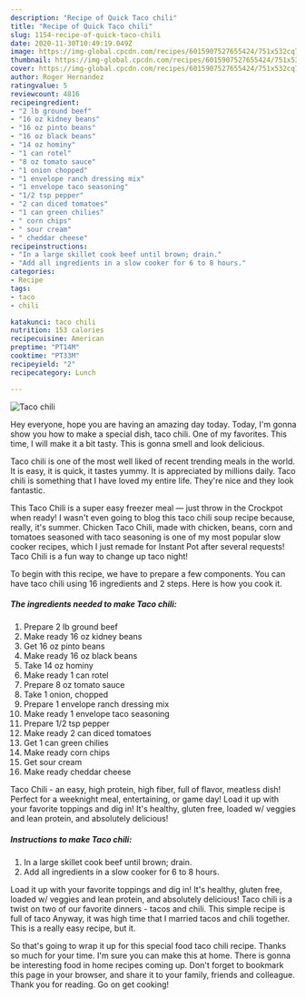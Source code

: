 ```yaml
---
description: "Recipe of Quick Taco chili"
title: "Recipe of Quick Taco chili"
slug: 1154-recipe-of-quick-taco-chili
date: 2020-11-30T10:49:19.049Z
image: https://img-global.cpcdn.com/recipes/6015907527655424/751x532cq70/taco-chili-recipe-main-photo.jpg
thumbnail: https://img-global.cpcdn.com/recipes/6015907527655424/751x532cq70/taco-chili-recipe-main-photo.jpg
cover: https://img-global.cpcdn.com/recipes/6015907527655424/751x532cq70/taco-chili-recipe-main-photo.jpg
author: Roger Hernandez
ratingvalue: 5
reviewcount: 4816
recipeingredient:
- "2 lb ground beef"
- "16 oz kidney beans"
- "16 oz pinto beans"
- "16 oz black beans"
- "14 oz hominy"
- "1 can rotel"
- "8 oz tomato sauce"
- "1 onion chopped"
- "1 envelope ranch dressing mix"
- "1 envelope taco seasoning"
- "1/2 tsp pepper"
- "2 can diced tomatoes"
- "1 can green chilies"
- " corn chips"
- " sour cream"
- " cheddar cheese"
recipeinstructions:
- "In a large skillet cook beef until brown; drain."
- "Add all ingredients in a slow cooker for 6 to 8 hours."
categories:
- Recipe
tags:
- taco
- chili

katakunci: taco chili 
nutrition: 153 calories
recipecuisine: American
preptime: "PT14M"
cooktime: "PT33M"
recipeyield: "2"
recipecategory: Lunch

---
```



![Taco chili](https://img-global.cpcdn.com/recipes/6015907527655424/751x532cq70/taco-chili-recipe-main-photo.jpg)

Hey everyone, hope you are having an amazing day today. Today, I'm gonna show you how to make a special dish, taco chili. One of my favorites. This time, I will make it a bit tasty. This is gonna smell and look delicious.

Taco chili is one of the most well liked of recent trending meals in the world. It is easy, it is quick, it tastes yummy. It is appreciated by millions daily. Taco chili is something that I have loved my entire life. They're nice and they look fantastic.

This Taco Chili is a super easy freezer meal — just throw in the Crockpot when ready! I wasn&#39;t even going to blog this taco chili soup recipe because, really, it&#39;s summer. Chicken Taco Chili, made with chicken, beans, corn and tomatoes seasoned with taco seasoning is one of my most popular slow cooker recipes, which I just remade for Instant Pot after several requests! Taco Chili is a fun way to change up taco night!


To begin with this recipe, we have to prepare a few components. You can have taco chili using 16 ingredients and 2 steps. Here is how you cook it.

<!--inarticleads1-->

##### The ingredients needed to make Taco chili:

1. Prepare 2 lb ground beef
1. Make ready 16 oz kidney beans
1. Get 16 oz pinto beans
1. Make ready 16 oz black beans
1. Take 14 oz hominy
1. Make ready 1 can rotel
1. Prepare 8 oz tomato sauce
1. Take 1 onion, chopped
1. Prepare 1 envelope ranch dressing mix
1. Make ready 1 envelope taco seasoning
1. Prepare 1/2 tsp pepper
1. Make ready 2 can diced tomatoes
1. Get 1 can green chilies
1. Make ready  corn chips
1. Get  sour cream
1. Make ready  cheddar cheese


Taco Chili - an easy, high protein, high fiber, full of flavor, meatless dish! Perfect for a weeknight meal, entertaining, or game day! Load it up with your favorite toppings and dig in! It&#39;s healthy, gluten free, loaded w/ veggies and lean protein, and absolutely delicious! 

<!--inarticleads2-->

##### Instructions to make Taco chili:

1. In a large skillet cook beef until brown; drain.
1. Add all ingredients in a slow cooker for 6 to 8 hours.


Load it up with your favorite toppings and dig in! It&#39;s healthy, gluten free, loaded w/ veggies and lean protein, and absolutely delicious! Taco chili is a twist on two of our favorite dinners - tacos and chili. This simple recipe is full of taco Anyway, it was high time that I married tacos and chili together. This is a really easy recipe, but it. 

So that's going to wrap it up for this special food taco chili recipe. Thanks so much for your time. I'm sure you can make this at home. There is gonna be interesting food in home recipes coming up. Don't forget to bookmark this page in your browser, and share it to your family, friends and colleague. Thank you for reading. Go on get cooking!
